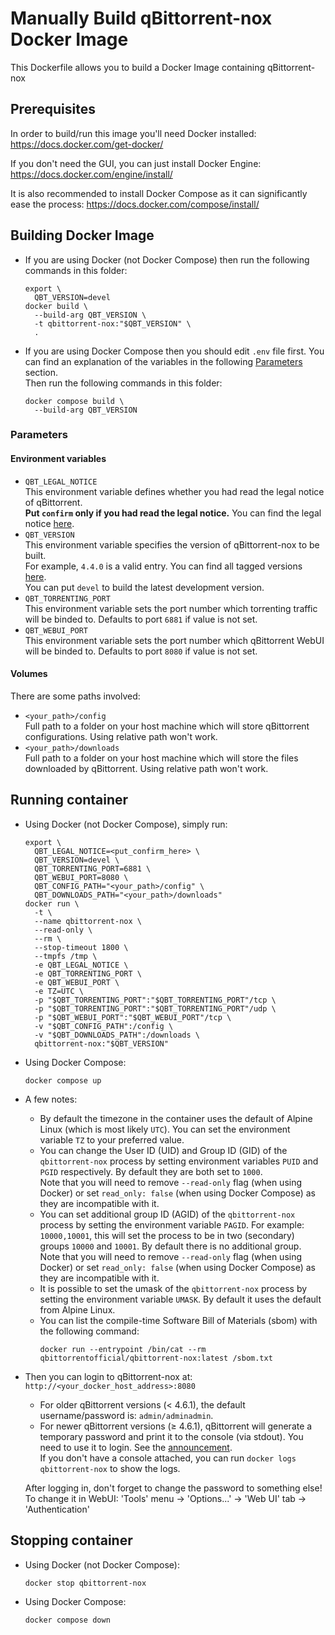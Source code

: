 # Manually Build qBittorrent-nox Docker Image

This Dockerfile allows you to build a Docker Image containing qBittorrent-nox

## Prerequisites

In order to build/run this image you'll need Docker installed: https://docs.docker.com/get-docker/

If you don't need the GUI, you can just install Docker Engine: https://docs.docker.com/engine/install/

It is also recommended to install Docker Compose as it can significantly ease the process: https://docs.docker.com/compose/install/

## Building Docker Image

* If you are using Docker (not Docker Compose) then run the following commands in this folder:
  ```shell
  export \
    QBT_VERSION=devel
  docker build \
    --build-arg QBT_VERSION \
    -t qbittorrent-nox:"$QBT_VERSION" \
    .
  ```

* If you are using Docker Compose then you should edit `.env` file first.
  You can find an explanation of the variables in the following [Parameters](#parameters) section. \
  Then run the following commands in this folder:
  ```shell
  docker compose build \
    --build-arg QBT_VERSION
  ```

### Parameters

#### Environment variables

* `QBT_LEGAL_NOTICE` \
  This environment variable defines whether you had read the legal notice of qBittorrent. \
  **Put `confirm` only if you had read the legal notice.** You can find
  the legal notice [here](https://github.com/qbittorrent/qBittorrent/blob/56667e717b82c79433ecb8a5ff6cc2d7b315d773/src/app/main.cpp#L320-L323).
* `QBT_VERSION` \
  This environment variable specifies the version of qBittorrent-nox to be built. \
  For example, `4.4.0` is a valid entry. You can find all tagged versions [here](https://github.com/qbittorrent/qBittorrent/tags). \
  You can put `devel` to build the latest development version.
* `QBT_TORRENTING_PORT` \
  This environment variable sets the port number which torrenting traffic will be binded to.
  Defaults to port `6881` if value is not set.
* `QBT_WEBUI_PORT` \
  This environment variable sets the port number which qBittorrent WebUI will be binded to.
  Defaults to port `8080` if value is not set.

#### Volumes

There are some paths involved:
* `<your_path>/config` \
  Full path to a folder on your host machine which will store qBittorrent configurations.
  Using relative path won't work.
* `<your_path>/downloads` \
  Full path to a folder on your host machine which will store the files downloaded by qBittorrent.
  Using relative path won't work.

## Running container

* Using Docker (not Docker Compose), simply run:
  ```shell
  export \
    QBT_LEGAL_NOTICE=<put_confirm_here> \
    QBT_VERSION=devel \
    QBT_TORRENTING_PORT=6881 \
    QBT_WEBUI_PORT=8080 \
    QBT_CONFIG_PATH="<your_path>/config" \
    QBT_DOWNLOADS_PATH="<your_path>/downloads"
  docker run \
    -t \
    --name qbittorrent-nox \
    --read-only \
    --rm \
    --stop-timeout 1800 \
    --tmpfs /tmp \
    -e QBT_LEGAL_NOTICE \
    -e QBT_TORRENTING_PORT \
    -e QBT_WEBUI_PORT \
    -e TZ=UTC \
    -p "$QBT_TORRENTING_PORT":"$QBT_TORRENTING_PORT"/tcp \
    -p "$QBT_TORRENTING_PORT":"$QBT_TORRENTING_PORT"/udp \
    -p "$QBT_WEBUI_PORT":"$QBT_WEBUI_PORT"/tcp \
    -v "$QBT_CONFIG_PATH":/config \
    -v "$QBT_DOWNLOADS_PATH":/downloads \
    qbittorrent-nox:"$QBT_VERSION"
  ```

* Using Docker Compose:
  ```shell
  docker compose up
  ```

* A few notes:
  * By default the timezone in the container uses the default of Alpine Linux (which is most likely `UTC`).
    You can set the environment variable `TZ` to your preferred value.
  * You can change the User ID (UID) and Group ID (GID) of the `qbittorrent-nox` process by setting
    environment variables `PUID` and `PGID` respectively. By default they are both set to `1000`. \
    Note that you will need to remove `--read-only` flag (when using Docker) or set
    `read_only: false` (when using Docker Compose) as they are incompatible with it.
  * You can set additional group ID (AGID) of the `qbittorrent-nox` process by setting the
    environment variable `PAGID`. For example: `10000,10001`, this will set the process to be in
    two (secondary) groups `10000` and `10001`. By default there is no additional group. \
    Note that you will need to remove `--read-only` flag (when using Docker) or set
    `read_only: false` (when using Docker Compose) as they are incompatible with it.
  * It is possible to set the umask of the `qbittorrent-nox` process by setting the
    environment variable `UMASK`. By default it uses the default from Alpine Linux.
  * You can list the compile-time Software Bill of Materials (sbom) with the following command:
    ```shell
    docker run --entrypoint /bin/cat --rm qbittorrentofficial/qbittorrent-nox:latest /sbom.txt
    ```

* Then you can login to qBittorrent-nox at: `http://<your_docker_host_address>:8080`
  * For older qBittorrent versions (< 4.6.1), the default username/password is: `admin/adminadmin`.
  * For newer qBittorrent versions (≥ 4.6.1), qBittorrent will generate a temporary password and print it to the console (via stdout).
    You need to use it to login. See the [announcement](https://www.qbittorrent.org/news#mon-nov-20th-2023---qbittorrent-v4.6.1-release). \
    If you don't have a console attached, you can run `docker logs qbittorrent-nox` to show the logs.

  After logging in, don't forget to change the password to something else! \
  To change it in WebUI: 'Tools' menu -> 'Options...' -> 'Web UI' tab -> 'Authentication'

## Stopping container

* Using Docker (not Docker Compose):
  ```shell
  docker stop qbittorrent-nox
  ```

* Using Docker Compose:
  ```shell
  docker compose down
  ```
